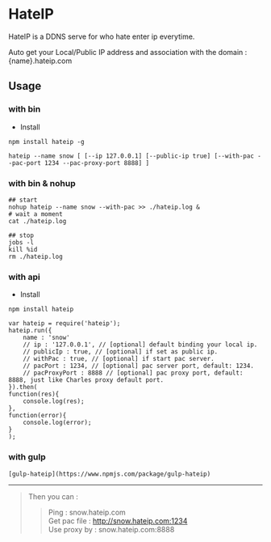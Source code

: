 # HateIP

HateIP is a DDNS serve for who hate enter ip everytime.

Auto get your Local/Public IP address and association with the domain : {name}.hateip.com




## Usage


### with bin

- Install

```
npm install hateip -g
```
  
```
hateip --name snow [ [--ip 127.0.0.1] [--public-ip true] [--with-pac --pac-port 1234 --pac-proxy-port 8888] ]
```

### with bin & nohup

```
## start
nohup hateip --name snow --with-pac >> ./hateip.log &
# wait a moment
cat ./hateip.log
```

```
## stop
jobs -l
kill %id
rm ./hateip.log
```

### with api
    
- Install

```
npm install hateip
```

```
var hateip = require('hateip');
hateip.run({
    name : 'snow'
    // ip : '127.0.0.1', // [optional] default binding your local ip.
    // publicIp : true, // [optional] if set as public ip.
    // withPac : true, // [optional] if start pac server.
    // pacPort : 1234, // [optional] pac server port, default: 1234.
    // pacProxyPort : 8888 // [optional] pac proxy port, default: 8888, just like Charles proxy default port.
}).then(
function(res){
    console.log(res);
},
function(error){
    console.log(error);
}
);

```

### with gulp

    [gulp-hateip](https://www.npmjs.com/package/gulp-hateip)

---

> Then you can :  
>> Ping : snow.hateip.com  
>> Get pac file : http://snow.hateip.com:1234  
>> Use proxy by :  snow.hateip.com:8888  
